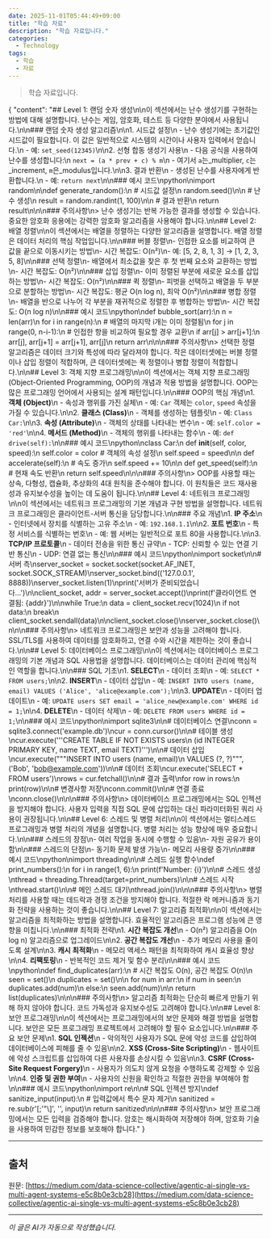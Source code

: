 ```yaml
---
date: 2025-11-01T05:44:49+09:00
title: "학습 자료"
description: "학습 자료입니다."
categories:
  - Technology
tags:
  - 학습
  - 자료
---
```


> 학습 자료입니다.



<!-- more -->

{
  "content": "## Level 1: 랜덤 숫자 생성\n\n이 섹션에서는 난수 생성기를 구현하는 방법에 대해 설명합니다. 난수는 게임, 암호화, 테스트 등 다양한 분야에서 사용됩니다.\n\n### 랜덤 숫자 생성 알고리즘\n\n1. 시드값 설정\n   - 난수 생성기에는 초기값인 시드값이 필요합니다. 이 값은 일반적으로 시스템의 시간이나 사용자 입력에서 얻습니다.\n   - 예: `set_seed(12345)`\n\n2. 선형 합동 생성기 사용\n   - 다음 공식을 사용하여 난수를 생성합니다:\n     `next = (a * prev + c) % m`\n   - 여기서 `a`는_multiplier, `c`는_increment, `m`은_modulus입니다.\n\n3. 결과 반환\n   - 생성된 난수를 사용자에게 반환합니다.\n   - 예: `return next`\n\n### 예시 코드\npython\nimport random\n\ndef generate_random():\n    # 시드값 설정\n    random.seed()\n\n    # 난수 생성\n    result = random.randint(1, 100)\n\n    # 결과 반환\n    return result\n\n\n### 주의사항\n> 난수 생성기는 반복 가능한 결과를 생성할 수 있습니다. 중요한 암호화 응용에는 강력한 암호화 알고리즘을 사용해야 합니다.\n\n## Level 2: 배열 정렬\n\n이 섹션에서는 배열을 정렬하는 다양한 알고리즘을 설명합니다. 배열 정렬은 데이터 처리의 핵심 작업입니다.\n\n### 버블 정렬\n- 인접한 요소를 비교하여 큰 값을 끝으로 이동시키는 방법\n- 시간 복잡도: O(n²)\n- 예: [5, 2, 8, 1, 3] → [1, 2, 3, 5, 8]\n\n### 선택 정렬\n- 배열에서 최소값을 찾은 후 첫 번째 요소와 교환하는 방법\n- 시간 복잡도: O(n²)\n\n### 삽입 정렬\n- 이미 정렬된 부분에 새로운 요소를 삽입하는 방법\n- 시간 복잡도: O(n²)\n\n### 퀵 정렬\n- 피벗을 선택하고 배열을 두 부분으로 분할하는 방법\n- 시간 복잡도: 평균 O(n log n), 최악 O(n²)\n\n### 병합 정렬\n- 배열을 반으로 나누어 각 부분을 재귀적으로 정렬한 후 병합하는 방법\n- 시간 복잡도: O(n log n)\n\n### 예시 코드\npython\ndef bubble_sort(arr):\n    n = len(arr)\n    for i in range(n):\n        # 배열의 마지막 i개는 이미 정렬됨\n        for j in range(0, n-i-1):\n            # 인접한 항을 비교하여 필요할 경우 교환\n            if arr[j] > arr[j+1]:\n                arr[j], arr[j+1] = arr[j+1], arr[j]\n    return arr\n\n\n### 주의사항\n> 선택한 정렬 알고리즘은 데이터 크기와 특성에 따라 달라져야 합니다. 작은 데이터셋에는 버블 정렬이나 삽입 정렬이 적합하며, 큰 데이터셋에는 퀵 정렬이나 병합 정렬이 적합합니다.\n\n## Level 3: 객체 지향 프로그래밍\n\n이 섹션에서는 객체 지향 프로그래밍 (Object-Oriented Programming, OOP)의 개념과 적용 방법을 설명합니다. OOP는 많은 프로그래밍 언어에서 사용되는 설계 패턴입니다.\n\n### OOP의 핵심 개념\n1. **객체 (Object)**\n   - 속성과 행위를 가진 실체\n   - 예: `Car` 객체는 `color`, `speed` 속성을 가질 수 있습니다.\n\n2. **클래스 (Class)**\n   - 객체를 생성하는 템플릿\n   - 예: `Class Car:`\n\n3. **속성 (Attribute)**\n   - 객체의 상태를 나타내는 변수\n   - 예: `self.color = 'red'`\n\n4. **메서드 (Method)**\n   - 객체의 행위를 나타내는 함수\n   - 예: `def drive(self):`\n\n### 예시 코드\npython\nclass Car:\n    def __init__(self, color, speed):\n        self.color = color  # 객체의 속성 설정\n        self.speed = speed\n\n    def accelerate(self):\n        # 속도 증가\n        self.speed += 10\n\n    def get_speed(self):\n        # 현재 속도 반환\n        return self.speed\n\n\n### 주의사항\n> OOP를 사용할 때는 상속, 다형성, 캡슐화, 추상화의 4대 원칙을 준수해야 합니다. 이 원칙들은 코드 재사용성과 유지보수성을 높이는 데 도움이 됩니다.\n\n## Level 4: 네트워크 프로그래밍\n\n이 섹션에서는 네트워크 프로그래밍의 기본 개념과 구현 방법을 설명합니다. 네트워크 프로그래밍은 클라이언트-서버 통신을 담당합니다.\n\n### 주요 개념\n1. **IP 주소**\n   - 인터넷에서 장치를 식별하는 고유 주소\n   - 예: `192.168.1.1`\n\n2. **포트 번호**\n   - 특정 서비스를 식별하는 번호\n   - 예: 웹 서버는 일반적으로 포트 80을 사용합니다.\n\n3. **TCP/IP 프로토콜**\n   - 데이터 전송을 위한 통신 규약\n   - TCP: 신뢰할 수 있는 연결 기반 통신\n   - UDP: 연결 없는 통신\n\n### 예시 코드\npython\nimport socket\n\n# 서버 측\nserver_socket = socket.socket(socket.AF_INET, socket.SOCK_STREAM)\nserver_socket.bind(('127.0.0.1', 8888))\nserver_socket.listen(1)\nprint('서버가 준비되었습니다...')\n\nclient_socket, addr = server_socket.accept()\nprint(f'클라이언트 연결됨: {addr}')\n\nwhile True:\n    data = client_socket.recv(1024)\n    if not data:\n        break\n    client_socket.sendall(data)\n\nclient_socket.close()\nserver_socket.close()\n\n\n### 주의사항\n> 네트워크 프로그래밍은 보안과 성능을 고려해야 합니다. SSL/TLS를 사용하여 데이터를 암호화하고, 연결 수와 시간을 제한하는 것이 좋습니다.\n\n## Level 5: 데이터베이스 프로그래밍\n\n이 섹션에서는 데이터베이스 프로그래밍의 기본 개념과 SQL 사용법을 설명합니다. 데이터베이스는 데이터 관리에 핵심적인 역할을 합니다.\n\n### SQL 기초\n1. **SELECT**\n   - 데이터 조회\n   - 예: `SELECT * FROM users;`\n\n2. **INSERT**\n   - 데이터 삽입\n   - 예: `INSERT INTO users (name, email) VALUES ('Alice', 'alice@example.com');`\n\n3. **UPDATE**\n   - 데이터 업데이트\n   - 예: `UPDATE users SET email = 'alice_new@example.com' WHERE id = 1;`\n\n4. **DELETE**\n   - 데이터 삭제\n   - 예: `DELETE FROM users WHERE id = 1;`\n\n### 예시 코드\npython\nimport sqlite3\n\n# 데이터베이스 연결\nconn = sqlite3.connect('example.db')\ncur = conn.cursor()\n\n# 테이블 생성\ncur.execute('''CREATE TABLE IF NOT EXISTS users\n               (id INTEGER PRIMARY KEY, name TEXT, email TEXT)''')\n\n# 데이터 삽입\ncur.execute(\"\"\"INSERT INTO users (name, email)\n              VALUES (?, ?)\"\"\", ('Bob', 'bob@example.com'))\n\n# 데이터 조회\ncur.execute('SELECT * FROM users')\nrows = cur.fetchall()\n\n# 결과 출력\nfor row in rows:\n    print(row)\n\n# 변경사항 저장\nconn.commit()\n\n# 연결 종료\nconn.close()\n\n\n### 주의사항\n> 데이터베이스 프로그래밍에서는 SQL 인젝션을 방지해야 합니다. 사용자 입력을 직접 SQL 문에 삽입하는 대신 파라미터화된 쿼리 사용이 권장됩니다.\n\n## Level 6: 스레드 및 병렬 처리\n\n이 섹션에서는 멀티스레드 프로그래밍과 병렬 처리의 개념을 설명합니다. 병렬 처리는 성능 향상에 매우 중요합니다.\n\n### 스레드의 장점\n- 여러 작업을 동시에 수행할 수 있음\n- 자원 공유가 용이함\n\n### 스레드의 단점\n- 동기화 문제 발생 가능\n- 메모리 사용량 증가\n\n### 예시 코드\npython\nimport threading\n\n# 스레드 실행 함수\ndef print_numbers():\n    for i in range(1, 6):\n        print(f'Number: {i}')\n\n# 스레드 생성\nthread = threading.Thread(target=print_numbers)\n\n# 스레드 시작\nthread.start()\n\n# 메인 스레드 대기\nthread.join()\n\n\n### 주의사항\n> 병렬 처리를 사용할 때는 데드락과 경쟁 조건을 방지해야 합니다. 적절한 락 메커니즘과 동기화 전략을 사용하는 것이 좋습니다.\n\n## Level 7: 알고리즘 최적화\n\n이 섹션에서는 알고리즘을 최적화하는 방법을 설명합니다. 효율적인 알고리즘은 프로그램 성능에 큰 영향을 미칩니다.\n\n### 최적화 전략\n1. **시간 복잡도 개선**\n   - O(n²) 알고리즘을 O(n log n) 알고리즘으로 업그레이드\n\n2. **공간 복잡도 개선**\n   - 추가 메모리 사용을 줄이도록 설계\n\n3. **캐시 최적화**\n   - 메모리 액세스 패턴을 최적화하여 캐시 효율성 향상\n\n4. **리팩토링**\n   - 반복적인 코드 제거 및 함수 분리\n\n### 예시 코드\npython\ndef find_duplicates(arr):\n    # 시간 복잡도 O(n), 공간 복잡도 O(n)\n    seen = set()\n    duplicates = set()\n\n    for num in arr:\n        if num in seen:\n            duplicates.add(num)\n        else:\n            seen.add(num)\n\n    return list(duplicates)\n\n\n### 주의사항\n> 알고리즘 최적화는 단순히 빠르게 만들기 위해 하지 않아야 합니다. 코드 가독성과 유지보수성도 고려해야 합니다.\n\n## Level 8: 보안 프로그래밍\n\n이 섹션에서는 프로그래밍에서의 보안 문제와 해결 방법을 설명합니다. 보안은 모든 프로그래밍 프로젝트에서 고려해야 할 필수 요소입니다.\n\n### 주요 보안 문제\n1. **SQL 인젝션**\n   - 악의적인 사용자가 SQL 문에 악성 코드를 삽입하여 데이터베이스에 피해를 줄 수 있음\n\n2. **XSS (Cross-Site Scripting)**\n   - 웹사이트에 악성 스크립트를 삽입하여 다른 사용자를 손상시킬 수 있음\n\n3. **CSRF (Cross-Site Request Forgery)**\n   - 사용자가 의도치 않게 요청을 수행하도록 강제할 수 있음\n\n4. **인증 및 권한 부여**\n   - 사용자의 신원을 확인하고 적절한 권한을 부여해야 함\n\n### 예시 코드\npython\nimport re\n\n# SQL 인젝션 방지\ndef sanitize_input(input):\n    # 입력값에서 특수 문자 제거\n    sanitized = re.sub(r'[;\'\"\\]', '', input)\n    return sanitized\n\n\n### 주의사항\n> 보안 프로그래밍에서는 모든 입력을 검증해야 합니다. 암호는 해시화하여 저장해야 하며, 암호화 기술을 사용하여 민감한 정보를 보호해야 합니다."
}

---

## 출처

원문: [https://medium.com/data-science-collective/agentic-ai-single-vs-multi-agent-systems-e5c8b0e3cb28](https://medium.com/data-science-collective/agentic-ai-single-vs-multi-agent-systems-e5c8b0e3cb28)

---

*이 글은 AI가 자동으로 작성했습니다.*
